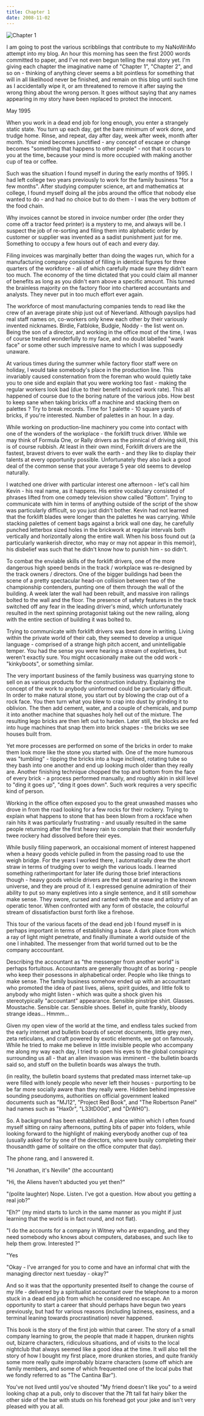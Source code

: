 ```yaml
---
title: Chapter 1
date: 2008-11-02
---
```


![Chapter 1](https://source.unsplash.com/ZYYS1kapOm8/1600x900)

I am going to post the various scribblings that contribute to my NaNoWriMo attempt into my blog. An hour this morning has seen the first 2000 words committed to paper, and I've not even begun telling the real story yet. I'm giving each chapter the imaginative name of "Chapter 1", "Chapter 2", and so on - thinking of anything clever seems a bit pointless for something that will in all likelihood never be finished, and remain on this blog until such time as I accidentally wipe it, or am threatened to remove it after saying the wrong thing about the wrong person. It goes without saying that any names appearing in my story have been replaced to protect the innocent.

May 1995

When you work in a dead end job for long enough, you enter a strangely static state. You turn up each day, get the bare minimum of work done, and trudge home. Rinse, and repeat, day after day, week after week, month after month. Your mind becomes junctified - any concept of escape or change becomes "something that happens to other people" - not that it occurs to you at the time, because your mind is more occupied with making another cup of tea or coffee.

Such was the situation I found myself in during the early months of 1995. I had left college two years previously to work for the family business "for a few months". After studying computer science, art and mathematics at college, I found myself doing all the jobs around the office that nobody else wanted to do - and had no choice but to do them - I was the very bottom of the food chain.

Why invoices cannot be stored in invoice number order (the order they come off a tractor feed printer) is a mystery to me, and always will be. I suspect the job of re-sorting and filing them into alphabetic order by customer or supplier was invented as a sadist punishment just for me. Something to occupy a few hours out of each and every day.

Filing invoices was marginally better than doing the wages run, which for a manufacturing company consisted of filling in identical figures for three quarters of the workforce - all of which carefully made sure they didn't earn too much. The economy of the time dictated that you could claim all manner of benefits as long as you didn't earn above a specific amount. This turned the brainless majority on the factory floor into chartered accountants and analysts. They never put in too much effort ever again.

The workforce of most manufacturing companies tends to read like the crew of an average pirate ship just out of Neverland. Although payslips had real staff names on, co-workers only knew each other by their variously invented nicknames. Birdie, Fatbloke, Budgie, Noddy - the list went on. Being the son of a director, and working in the office most of the time, I was of course treated wonderfully to my face, and no doubt labelled "wank face" or some other such impressive name to which I was supposedly unaware.

At various times during the summer while factory floor staff were on holiday, I would take somebody's place in the production line. This invariably caused consternation from the foreman who would quietly take you to one side and explain that you were working too fast - making the regular workers look bad (due to their benefit induced work rate). This all happened of course due to the boring nature of the various jobs. How best to keep sane when taking bricks off a machine and stacking them on palettes ? Try to break records. Time for 1 palette - 10 square yards of bricks, if you're interested. Number of palettes in an hour. In a day.

While working on production-line machinery you come into contact with one of the wonders of the workplace - the forklift truck driver. While we may think of Formula One, or Rally drivers as the pinnical of driving skill, this is of course rubbish. At least in their own mind, Forklift drivers are the fastest, bravest drivers to ever walk the earth - and they like to display their talents at every opportunity possible. Unfortunately they also lack a good deal of the common sense that your average 5 year old seems to develop naturally.

I watched one driver with particular interest one afternoon - let's call him Kevin - his real name, as it happens. His entire vocabulary consisted of phrases lifted from one comedy television show called "Bottom". Trying to communicate with him in terms of anything outside of the script of the show was particularly difficult, so you just didn't bother. Kevin had not learned that the forklift blades were longer than the palettes he was carrying. While stacking palettes of cement bags against a brick wall one day, he carefully punched letterbox sized holes in the brickwork at regular intervals both vertically and horizontally along the entire wall. When his boss found out (a particularly wankerish director, who may or may not appear in this memoir), his disbelief was such that he didn't know how to punish him - so didn't.

To combat the enviable skills of the forklift drivers, one of the more dangerous high speed bends in the track / workplace was re-designed by the track owners / directors. One of the bigger buildings had been the scene of a pretty spectacular head-on collision between two of the championship contenders, punting one of them through the wall of the building. A week later the wall had been rebuilt, and massive iron railings bolted to the wall and the floor. The presence of safety features in the track switched off any fear in the leading driver's mind, which unfortunately resulted in the next spinning protagonist taking out the new railing, along with the entire section of building it was bolted to.

Trying to communicate with forklift drivers was best done in writing. Living within the private world of their cab, they seemed to develop a unique language - comprised of a strange high pitch accent, and unintelligable temper. You had the sense you were hearing a stream of expletives, but weren't exactly sure. You might occasionally make out the odd work - "kinkyboots", or something similar.

The very important business of the family business was quarrying stone to sell on as various products for the construction industry. Explaining the concept of the work to anybody uninformed could be particularly difficult. In order to make natural stone, you start out by blowing the crap out of a rock face. You then turn what you blew to crap into dust by grinding it to oblivion. The then add cement, water, and a couple of chemicals, and pump it into another machine that squashes holy hell out of the mixture. The resulting lego bricks are then left out to harden. Later still, the blocks are fed into huge machines that snap them into brick shapes - the bricks we see houses built from.

Yet more processes are performed on some of the bricks in order to make them look more like the stone you started with. One of the more humorous was "tumbling" - tipping the bricks into a huge inclined, rotating tube so they bash into one another and end up looking much older than they really are. Another finishing technique chopped the top and bottom from the face of every brick - a process performed manually, and roughly akin in skill level to "ding it goes up", "ding it goes down". Such work requires a very specific kind of person.

Working in the office often exposed you to the great unwashed masses who drove in from the road looking for a few rocks for their rockery. Trying to explain what happens to stone that has been blown from a rockface when rain hits it was particularly frustrating - and usually resulted in the same people returning after the first heavy rain to complain that their wonderfully twee rockery had dissolved before their eyes.

While busily filiing paperwork, an occaisional moment of interest happened when a heavy goods vehicle pulled in from the passing road to use the weigh bridge. For the years I worked there, I automatically drew the short straw in terms of trudging over to weigh the various loads. I learned something ratherimportant for later life during those brief interactions though - heavy goods vehicle drivers are the best at swearing in the known universe, and they are proud of it. I expressed genuine admiration of their ability to put so many expletives into a single sentence, and it still somehow make sense. They swore, cursed and ranted with the ease and artistry of an operatic tenor. When confronted with any form of obstacle, the colourful stream of dissatisfaction burst forth like a firehose.

This tour of the various facets of the dead end job I found myself in is perhaps important in terms of establishing a base. A dark place from which a ray of light might penetrate, and finally illuminate a world outside of the one I inhabited. The messenger from that world turned out to be the company acccountant.

Describing the accountant as "the messenger from another world" is perhaps fortuitous. Accountants are generally thought of as boring - people who keep their posessons in alphabetical order. People who like things to make sense. The family business somehow ended up with an accountant who promoted the idea of past lives, aliens, spirit guides, and little folk to anybody who might listen - which was quite a shock given his stereotypically "accountant" appearance. Sensible pinstripe shirt. Glasses. Moustache. Sensible car. Sensible shoes. Belief in, quite frankly, bloody strange ideas... Hmmm...

Given my open view of the world at the time, and endless tales sucked from the early internet and bulletin boards of secret documents, little grey men, zeta reticulans, and craft powered by exotic elements, we got on famously. While he tried to make me believe in little invisible people who accompany me along my way each day, I tried to open his eyes to the global conspiracy surrounding us all - that an alien invasion was imminent - the bulletin boards said so, and stuff on the bulletin boards was always the truth.

(in reality, the bulletin board systems that predated mass internet take-up were filled with lonely people who never left their houses - purporting to be be far more socially aware than they really were. Hidden behind impressive sounding pseudonyms, authorities on official government leaked documents such as "MJ12", "Project Red Book", and "The Robertson Panel" had names such as "Hax0r", "L33tD00d", and "DrWH0").

So. A background has been established. A place within which I often found myself sitting on rainy afternoons, putting bits of paper into folders, while looking forward to the highlight of making everybody another cup of tea (usually asked for by one of the directors, who were busily completing their thousandth game of solitaire on the office computer that day).

The phone rang, and I answered it.

"Hi Jonathan, it's Neville" (the accountant)

"Hi, the Aliens haven't abducted you yet then?"

"(polite laughter) Nope. Listen. I've got a question. How about you getting a real job?"

"Eh?" (my mind starts to lurch in the same manner as you might if just learning that the world is in fact round, and not flat).

"I do the accounts for a company in Witney who are expanding, and they need somebody who knows about computers, databases, and such like to help them grow. Interested ?"

"Yes 

"Okay - I've arranged for you to come and have an informal chat with the managing director next tuesday - okay?"

And so it was that the opportunity presented itself to change the course of my life - delivered by a spiritualist accountant over the telephone to a moron stuck in a dead end job from which he considered no escape. An opportunity to start a career that should perhaps have begun two years previously, but had for various reasons (including laziness, easiness, and a terminal leaning towards procrastination) never happened.

This book is the story of the first job within that career. The story of a small company learning to grow, the people that made it happen, drunken nights out, bizarre characters, ridiculous situations, and of visits to the local nightclub that always seemed like a good idea at the time. It will also tell the story of how I bought my first place, more drunken stories, and quite frankly some more really quite improbably bizarre characters (some off which are family members, and some of which frequented one of the local pubs that we fondly referred to as "The Cantina Bar").

You've not lived until you've shouted "My friend doesn't like you" to a weird looking chap at a pub, only to discover that the 7ft tall fat hairy biker the other side of the bar with studs on his forehead got your joke and isn't very pleased with you at all.
